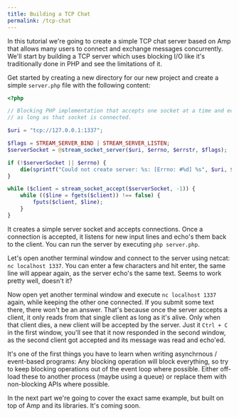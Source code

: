 ```yaml
---
title: Building a TCP Chat 
permalink: /tcp-chat
---
```

In this tutorial we're going to create a simple TCP chat server based on Amp that allows many users to connect and exchange messages concurrently. We'll start by building a TCP server which uses blocking I/O like it's traditionally done in PHP and see the limitations of it.

Get started by creating a new directory for our new project and create a simple `server.php` file with the following content:

```php
<?php

// Blocking PHP implementation that accepts one socket at a time and echos all input back
// as long as that socket is connected.

$uri = "tcp://127.0.0.1:1337";

$flags = STREAM_SERVER_BIND | STREAM_SERVER_LISTEN;
$serverSocket = @stream_socket_server($uri, $errno, $errstr, $flags);

if (!$serverSocket || $errno) {
    die(sprintf("Could not create server: %s: [Errno: #%d] %s", $uri, $errno, $errstr));
}

while ($client = stream_socket_accept($serverSocket, -1)) {
    while (($line = fgets($client)) !== false) {
        fputs($client, $line);
    }
}
```

It creates a simple server socket and accepts connections. Once a connection is accepted, it listens for new input lines and echo's them back to the client. You can run the server by executing `php server.php`.

Let's open another terminal window and connect to the server using netcat: `nc localhost 1337`. You can enter a few characters and hit enter, the same line will appear again, as the server echo's the same text. Seems to work pretty well, doesn't it?

Now open yet another terminal window and execute `nc localhost 1337` again, while keeping the other one connected. If you submit some text there, there won't be an answer. That's because once the server accepts a client, it only reads from that single client as long as it's alive. Only when that client dies, a new client will be accepted by the server. Just it `Ctrl + C` in the first window, you'll see that it now responded in the second window, as the second client got accepted and its message was read and echo'ed.

It's one of the first things you have to learn when writing asynchrnous / event-based programs: Any blocking operation will block everything, so try to keep blocking operations out of the event loop where possible. Either off-load these to another process (maybe using a queue) or replace them with non-blocking APIs where possible.

In the next part we're going to cover the exact same example, but built on top of Amp and its libraries. It's coming soon.
